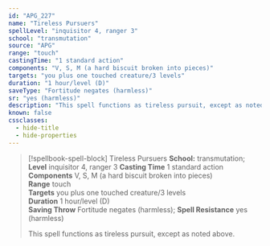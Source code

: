 ```yaml
---
id: "APG_227"
name: "Tireless Pursuers"
spellLevel: "inquisitor 4, ranger 3"
school: "transmutation"
source: "APG"
range: "touch"
castingTime: "1 standard action"
components: "V, S, M (a hard biscuit broken into pieces)"
targets: "you plus one touched creature/3 levels"
duration: "1 hour/level (D)"
saveType: "Fortitude negates (harmless)"
sr: "yes (harmless)"
description: "This spell functions as tireless pursuit, except as noted above."
known: false
cssclasses:
  - hide-title
  - hide-properties
---
```


> [!spellbook-spell-block] Tireless Pursuers
> **School:** transmutation; **Level** inquisitor 4, ranger 3
> **Casting Time** 1 standard action  
> **Components** V, S, M (a hard biscuit broken into pieces)  
> **Range** touch  
> **Targets** you plus one touched creature/3 levels  
> **Duration** 1 hour/level (D)  
> **Saving Throw** Fortitude negates (harmless); **Spell Resistance** yes (harmless)
> 
> This spell functions as tireless pursuit, except as noted above.